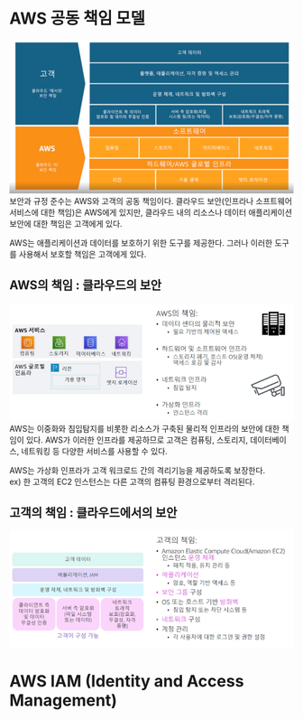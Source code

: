 # AWS 공동 책임 모델
![img.png](img.png)  
보안과 규정 준수는 AWS와 고객의 공동 책임이다. 
클라우드 보안(인프라나 소프트웨어 서비스에 대한 책임)은 AWS에게 있지만, 
클라우드 내의 리소스나 데이터 애플리케이션 보안에 대한 책임은 고객에게 있다.  

AWS는 애플리케이션과 데이터를 보호하기 위한 도구를 제공한다. 그러나 이러한 도구를 사용해서 보호할 책임은 고객에게 있다.

## AWS의 책임 : 클라우드의 보안
![img_1.png](img_1.png)  
AWS는 이중화와 침입탐지를 비롯한 리소스가 구축된 물리적 인프라의 보안에 대한 책임이 있다.
AWS가 이러한 인프라를 제공하므로 고객은 컴퓨팅, 스토리지, 데이터베이스, 네트워킹 등 다양한 서비스를 사용할 수 있다.  

AWS는 가상화 인프라가 고객 워크로드 간의 격리기능을 제공하도록 보장한다.  
ex) 한 고객의 EC2 인스턴스는 다른 고객의 컴퓨팅 환경으로부터 격리된다.

## 고객의 책임 : 클라우드에서의 보안
![img_2.png](img_2.png)  

# AWS IAM (Identity and Access Management)